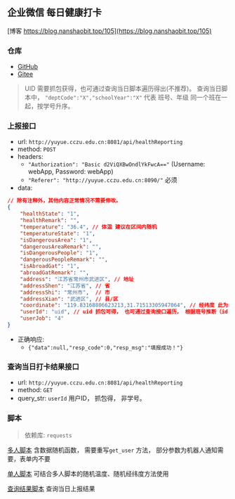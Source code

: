 ## 企业微信 每日健康打卡

[博客 https://blog.nanshaobit.top/105](https://blog.nanshaobit.top/105)
### 仓库
+ [GitHub](https://github.com/nanshaobit/cczu_script/tree/master/wechat_report_temperature)
+ [Gitee](https://gitee.com/nanshaobit/cczu_script/tree/master/wechat_report_temperature)

> UID 需要抓包获得，也可通过查询当日脚本遍历得出(不推荐)。
> 查询当日脚本中， `"deptCode":"X","schoolYear":"X"` 代表 班号、年级 同一个班在一起，按学号升序。

### 上报接口

+ url: `http://yuyue.cczu.edu.cn:8081/api/healthReporting`
+ method: `POST`
+ headers: 
  + `"Authorization": "Basic d2ViQXBwOndlYkFwcA=="` (Username: webApp, Password: webApp)
  + `"Referer": "http://yuyue.cczu.edu.cn:8090/"`  必须
+ data:
``` json
// 除有注释外，其他内容正常情况不需要修改。
{
    "healthState": "1",
    "healthRemark": "",
    "temperature": "36.4", // 体温 建议在区间内随机
    "temperatureState": "1",
    "isDangerousArea": "1",
    "dangerousAreaRemark": "",
    "isDangerousPeople": "1",
    "dangerousPeopleRemark": "",
    "isAbroadGat": "1",
    "abroadGatRemark": "",
    "address": "江苏省常州市武进区", // 地址
    "addressShen": "江苏省", // 省
    "addressShi": "常州市",  // 市
    "addressXian": "武进区", // 县/区
    "coordinate": "119.83168806623213,31.71513305947064", // 经纬度 此为西太湖校区 建议在区间内随机
    "userId": "uid", // uid 抓包可得， 也可通过查询接口遍历， 根据班号推断（id自增，班级内按学号升序）
    "userJob": "4" 
}
```
+ 正确响应:
  + `{"data":null,"resp_code":0,"resp_msg":"填报成功！"}`

### 查询当日打卡结果接口

+ url: `http://yuyue.cczu.edu.cn:8081/api/healthReporting`
+ method: `GET`
+ query_str: `userId` 用户ID， 抓包得， 非学号。

### 脚本
> 依赖库: `requests`

[多人脚本](health_report.py) 含数据随机函数， 需要重写`get_user` 方法， 部分参数为机器人通知需要，表单内不要

[单人脚本](one.py) 可结合多人脚本的随机温度、随机经纬度方法使用

[查询结果脚本](query_result.py) 查询当日上报结果
